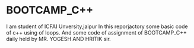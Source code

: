 # BOOTCAMP_C++
I am student of ICFAI Unversity,jaipur 
In this reporjactory some basic code of c++ using of loops. 
And some code of assignment of BOOTCAMP_C++ daily held by MR. YOGESH AND HRITIK sir. 
